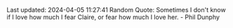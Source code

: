 Last updated: 2024-04-05 11:27:41
Random Quote: Sometimes I don't know if I love how much I fear Claire, or fear how much I love her. - Phil Dunphy